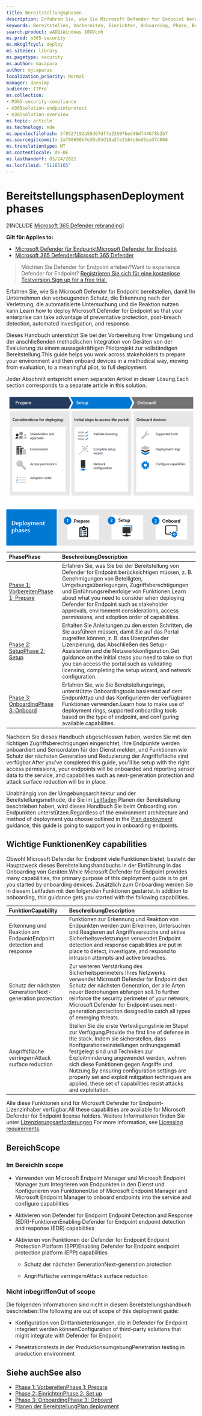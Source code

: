 ```yaml
---
title: Bereitstellungsphasen
description: Erfahren Sie, wie Sie Microsoft Defender for Endpoint bereitstellen, indem Sie Endpunkte für diesen Dienst vorbereiten, einrichten und integrieren.
keywords: Bereitstellen, Vorbereiten, Einrichten, Onboarding, Phase, Bereitstellung, Bereitstellen, Einführung, Konfigurieren
search.product: eADQiWindows 10XVcnh
ms.prod: m365-security
ms.mktglfcycl: deploy
ms.sitesec: library
ms.pagetype: security
ms.author: macapara
author: mjcaparas
localization_priority: Normal
manager: dansimp
audience: ITPro
ms.collection:
- M365-security-compliance
- m365solution-endpointprotect
- m365solution-overview
ms.topic: article
ms.technology: mde
ms.openlocfilehash: 3f0527192a55d67df7e23507bed46df446f8b2b7
ms.sourcegitcommit: 2a708650b7e30a53d10a2fe3164c6ed5ea37d868
ms.translationtype: MT
ms.contentlocale: de-DE
ms.lasthandoff: 03/24/2021
ms.locfileid: "51165165"
---
```

# <a name="deployment-phases"></a><span data-ttu-id="5b481-104">Bereitstellungsphasen</span><span class="sxs-lookup"><span data-stu-id="5b481-104">Deployment phases</span></span>

[!INCLUDE [Microsoft 365 Defender rebranding](../../includes/microsoft-defender.md)]

<span data-ttu-id="5b481-105">**Gilt für:**</span><span class="sxs-lookup"><span data-stu-id="5b481-105">**Applies to:**</span></span>
- [<span data-ttu-id="5b481-106">Microsoft Defender für Endpunkt</span><span class="sxs-lookup"><span data-stu-id="5b481-106">Microsoft Defender for Endpoint</span></span>](https://go.microsoft.com/fwlink/p/?linkid=2154037)
- [<span data-ttu-id="5b481-107">Microsoft 365 Defender</span><span class="sxs-lookup"><span data-stu-id="5b481-107">Microsoft 365 Defender</span></span>](https://go.microsoft.com/fwlink/?linkid=2118804)

><span data-ttu-id="5b481-108">Möchten Sie Defender for Endpoint erleben?</span><span class="sxs-lookup"><span data-stu-id="5b481-108">Want to experience Defender for Endpoint?</span></span> [<span data-ttu-id="5b481-109">Registrieren Sie sich für eine kostenlose Testversion.</span><span class="sxs-lookup"><span data-stu-id="5b481-109">Sign up for a free trial.</span></span>](https://www.microsoft.com/microsoft-365/windows/microsoft-defender-atp?ocid=docs-wdatp-assignaccess-abovefoldlink)

<span data-ttu-id="5b481-110">Erfahren Sie, wie Sie Microsoft Defender for Endpoint bereitstellen, damit Ihr Unternehmen den vorbeugenden Schutz, die Erkennung nach der Verletzung, die automatisierte Untersuchung und die Reaktion nutzen kann.</span><span class="sxs-lookup"><span data-stu-id="5b481-110">Learn how to deploy Microsoft Defender for Endpoint so that your enterprise can take advantage of preventative protection, post-breach detection, automated investigation, and response.</span></span> 


<span data-ttu-id="5b481-111">Dieses Handbuch unterstützt Sie bei der Vorbereitung Ihrer Umgebung und der anschließenden methodischen Integration von Geräten von der Evaluierung zu einem aussagekräftigen Pilotprojekt zur vollständigen Bereitstellung.</span><span class="sxs-lookup"><span data-stu-id="5b481-111">This guide helps you work across stakeholders to prepare your environment and then onboard devices in a methodical way, moving from evaluation, to a meaningful pilot, to full deployment.</span></span>

<span data-ttu-id="5b481-112">Jeder Abschnitt entspricht einem separaten Artikel in dieser Lösung.</span><span class="sxs-lookup"><span data-stu-id="5b481-112">Each section corresponds to a separate article in this solution.</span></span>

![Abbildung von Bereitstellungsphasen mit Details aus der Tabelle](images/deployment-guide-phases.png)


![Zusammenfassung der Bereitstellungsphasen: Vorbereiten, Einrichten, Onboarding](images/phase-diagrams/deployment-phases.png)

|<span data-ttu-id="5b481-115">Phase</span><span class="sxs-lookup"><span data-stu-id="5b481-115">Phase</span></span> | <span data-ttu-id="5b481-116">Beschreibung</span><span class="sxs-lookup"><span data-stu-id="5b481-116">Description</span></span> | 
|:-------|:-----|
| [<span data-ttu-id="5b481-117">Phase 1: Vorbereiten</span><span class="sxs-lookup"><span data-stu-id="5b481-117">Phase 1: Prepare</span></span>](prepare-deployment.md)| <span data-ttu-id="5b481-118">Erfahren Sie, was Sie bei der Bereitstellung von Defender for Endpoint berücksichtigen müssen, z. B. Genehmigungen von Beteiligten, Umgebungsüberlegungen, Zugriffsberechtigungen und Einführungsreihenfolge von Funktionen.</span><span class="sxs-lookup"><span data-stu-id="5b481-118">Learn about what you need to consider when deploying Defender for Endpoint such as stakeholder approvals, environment considerations, access permissions, and adoption order of capabilities.</span></span> 
| [<span data-ttu-id="5b481-119">Phase 2: Setup</span><span class="sxs-lookup"><span data-stu-id="5b481-119">Phase 2: Setup</span></span>](production-deployment.md)|  <span data-ttu-id="5b481-120">Erhalten Sie Anleitungen zu den ersten Schritten, die Sie ausführen müssen, damit Sie auf das Portal zugreifen können, z. B. das Überprüfen der Lizenzierung, das Abschließen des Setup-Assistenten und die Netzwerkkonfiguration.</span><span class="sxs-lookup"><span data-stu-id="5b481-120">Get guidance on the initial steps you need to take so that you can access the portal such as validating licensing, completing the setup wizard, and network configuration.</span></span> 
| [<span data-ttu-id="5b481-121">Phase 3: Onboarding</span><span class="sxs-lookup"><span data-stu-id="5b481-121">Phase 3: Onboard</span></span>](onboarding.md) | <span data-ttu-id="5b481-122">Erfahren Sie, wie Sie Bereitstellungsringe, unterstützte Onboardingtools basierend auf dem Endpunkttyp und das Konfigurieren der verfügbaren Funktionen verwenden.</span><span class="sxs-lookup"><span data-stu-id="5b481-122">Learn how to make use of deployment rings, supported onboarding tools based on the type of endpoint, and configuring available capabilities.</span></span> 


<span data-ttu-id="5b481-123">Nachdem Sie dieses Handbuch abgeschlossen haben, werden Sie mit den richtigen Zugriffsberechtigungen eingerichtet, Ihre Endpunkte werden onboardiert und Sensordaten für den Dienst melden, und Funktionen wie Schutz der nächsten Generation und Reduzierung der Angriffsfläche sind verfügbar.</span><span class="sxs-lookup"><span data-stu-id="5b481-123">After you've completed this guide, you'll be setup with the right access permissions, your endpoints will be onboarded and reporting sensor data to the service, and capabilities such as next-generation protection and attack surface reduction will be in place.</span></span>



<span data-ttu-id="5b481-124">Unabhängig von der Umgebungsarchitektur und der Bereitstellungsmethode, die Sie im [Leitfaden](deployment-strategy.md) Planen der Bereitstellung beschrieben haben, wird dieses Handbuch Sie beim Onboarding von Endpunkten unterstützen.</span><span class="sxs-lookup"><span data-stu-id="5b481-124">Regardless of the environment architecture and method of deployment you choose outlined in the [Plan deployment](deployment-strategy.md) guidance, this guide is going to support you in onboarding endpoints.</span></span> 








## <a name="key-capabilities"></a><span data-ttu-id="5b481-125">Wichtige Funktionen</span><span class="sxs-lookup"><span data-stu-id="5b481-125">Key capabilities</span></span>

<span data-ttu-id="5b481-126">Obwohl Microsoft Defender for Endpoint viele Funktionen bietet, besteht der Hauptzweck dieses Bereitstellungshandbuchs in der Einführung in das Onboarding von Geräten.</span><span class="sxs-lookup"><span data-stu-id="5b481-126">While Microsoft Defender for Endpoint provides many capabilities, the primary purpose of this deployment guide is to get you started by onboarding devices.</span></span> <span data-ttu-id="5b481-127">Zusätzlich zum Onboarding werden Sie in diesem Leitfaden mit den folgenden Funktionen gestartet.</span><span class="sxs-lookup"><span data-stu-id="5b481-127">In addition to onboarding, this guidance gets you started with the following capabilities.</span></span>



<span data-ttu-id="5b481-128">Funktion</span><span class="sxs-lookup"><span data-stu-id="5b481-128">Capability</span></span> | <span data-ttu-id="5b481-129">Beschreibung</span><span class="sxs-lookup"><span data-stu-id="5b481-129">Description</span></span> 
:---|:---
<span data-ttu-id="5b481-130">Erkennung und Reaktion am Endpunkt</span><span class="sxs-lookup"><span data-stu-id="5b481-130">Endpoint detection and response</span></span> | <span data-ttu-id="5b481-131">Funktionen zur Erkennung und Reaktion von Endpunkten werden zum Erkennen, Untersuchen und Reagieren auf Angriffsversuche und aktive Sicherheitsverletzungen verwendet.</span><span class="sxs-lookup"><span data-stu-id="5b481-131">Endpoint detection and response capabilities are put in place to detect, investigate, and respond to intrusion attempts and active breaches.</span></span>
<span data-ttu-id="5b481-132">Schutz der nächsten Generation</span><span class="sxs-lookup"><span data-stu-id="5b481-132">Next-generation protection</span></span> | <span data-ttu-id="5b481-133">Zur weiteren Verstärkung des Sicherheitsperimeters Ihres Netzwerks verwendet Microsoft Defender for Endpoint den Schutz der nächsten Generation, der alle Arten neuer Bedrohungen abfangen soll.</span><span class="sxs-lookup"><span data-stu-id="5b481-133">To further reinforce the security perimeter of your network, Microsoft Defender for Endpoint uses next-generation protection designed to catch all types of emerging threats.</span></span>
<span data-ttu-id="5b481-134">Angriffsfläche verringern</span><span class="sxs-lookup"><span data-stu-id="5b481-134">Attack surface reduction</span></span> |  <span data-ttu-id="5b481-135">Stellen Sie die erste Verteidigungslinie im Stapel zur Verfügung.</span><span class="sxs-lookup"><span data-stu-id="5b481-135">Provide the first line of defense in the stack.</span></span> <span data-ttu-id="5b481-136">Indem sie sicherstellen, dass Konfigurationseinstellungen ordnungsgemäß festgelegt sind und Techniken zur Exploitminderung angewendet werden, wehren sich diese Funktionen gegen Angriffe und Nutzung.</span><span class="sxs-lookup"><span data-stu-id="5b481-136">By ensuring configuration settings are properly set and exploit mitigation techniques are applied, these set of capabilities resist attacks and exploitation.</span></span>

<span data-ttu-id="5b481-137">Alle diese Funktionen sind für Microsoft Defender for Endpoint-Lizenzinhaber verfügbar.</span><span class="sxs-lookup"><span data-stu-id="5b481-137">All these capabilities are available for Microsoft Defender for Endpoint license holders.</span></span> <span data-ttu-id="5b481-138">Weitere Informationen finden Sie unter [Lizenzierungsanforderungen](minimum-requirements.md#licensing-requirements).</span><span class="sxs-lookup"><span data-stu-id="5b481-138">For more information, see [Licensing requirements](minimum-requirements.md#licensing-requirements).</span></span>

## <a name="scope"></a><span data-ttu-id="5b481-139">Bereich</span><span class="sxs-lookup"><span data-stu-id="5b481-139">Scope</span></span>

### <a name="in-scope"></a><span data-ttu-id="5b481-140">Im Bereich</span><span class="sxs-lookup"><span data-stu-id="5b481-140">In scope</span></span>

-   <span data-ttu-id="5b481-141">Verwenden von Microsoft Endpoint Manager und Microsoft Endpoint Manager zum Integrieren von Endpunkten in den Dienst und Konfigurieren von Funktionen</span><span class="sxs-lookup"><span data-stu-id="5b481-141">Use of Microsoft Endpoint Manager and Microsoft Endpoint Manager to onboard endpoints into the service and configure capabilities</span></span>

-   <span data-ttu-id="5b481-142">Aktivieren von Defender for Endpoint Endpoint Detection and Response (EDR)-Funktionen</span><span class="sxs-lookup"><span data-stu-id="5b481-142">Enabling Defender for Endpoint endpoint detection and response (EDR)  capabilities</span></span>

-   <span data-ttu-id="5b481-143">Aktivieren von Funktionen der Defender for Endpoint Endpoint Protection Platform (EPP)</span><span class="sxs-lookup"><span data-stu-id="5b481-143">Enabling Defender for Endpoint endpoint protection platform (EPP) capabilities</span></span>

    -   <span data-ttu-id="5b481-144">Schutz der nächsten Generation</span><span class="sxs-lookup"><span data-stu-id="5b481-144">Next-generation protection</span></span>

    -   <span data-ttu-id="5b481-145">Angriffsfläche verringern</span><span class="sxs-lookup"><span data-stu-id="5b481-145">Attack surface reduction</span></span>


### <a name="out-of-scope"></a><span data-ttu-id="5b481-146">Nicht inbegriffen</span><span class="sxs-lookup"><span data-stu-id="5b481-146">Out of scope</span></span>

<span data-ttu-id="5b481-147">Die folgenden Informationen sind nicht in diesem Bereitstellungshandbuch beschrieben:</span><span class="sxs-lookup"><span data-stu-id="5b481-147">The following are out of scope of this deployment guide:</span></span>

-   <span data-ttu-id="5b481-148">Konfiguration von Drittanbieterlösungen, die in Defender for Endpoint integriert werden können</span><span class="sxs-lookup"><span data-stu-id="5b481-148">Configuration of third-party solutions that might integrate with Defender for Endpoint</span></span>

-   <span data-ttu-id="5b481-149">Penetrationstests in der Produktionsumgebung</span><span class="sxs-lookup"><span data-stu-id="5b481-149">Penetration testing in production environment</span></span>




## <a name="see-also"></a><span data-ttu-id="5b481-150">Siehe auch</span><span class="sxs-lookup"><span data-stu-id="5b481-150">See also</span></span>
- [<span data-ttu-id="5b481-151">Phase 1: Vorbereiten</span><span class="sxs-lookup"><span data-stu-id="5b481-151">Phase 1: Prepare</span></span>](prepare-deployment.md)
- [<span data-ttu-id="5b481-152">Phase 2: Einrichten</span><span class="sxs-lookup"><span data-stu-id="5b481-152">Phase 2: Set up</span></span>](production-deployment.md)
- [<span data-ttu-id="5b481-153">Phase 3: Onboarding</span><span class="sxs-lookup"><span data-stu-id="5b481-153">Phase 3: Onboard</span></span>](onboarding.md)
- [<span data-ttu-id="5b481-154">Planen der Bereitstellung</span><span class="sxs-lookup"><span data-stu-id="5b481-154">Plan deployment</span></span>](deployment-strategy.md)